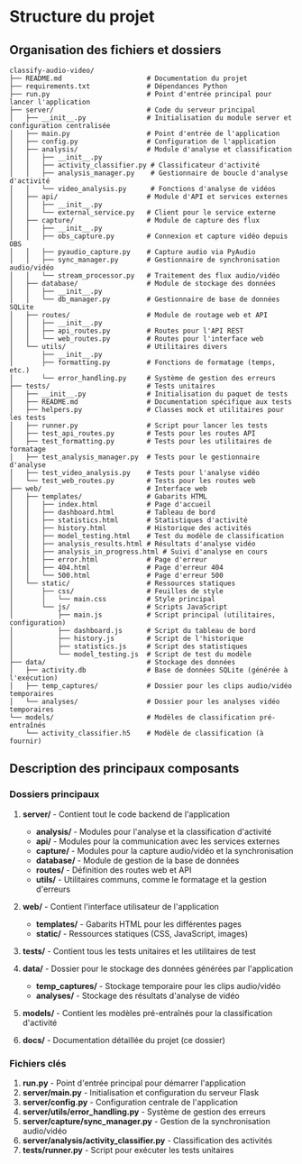# Structure du projet

## Organisation des fichiers et dossiers

```
classify-audio-video/
├── README.md                     # Documentation du projet
├── requirements.txt              # Dépendances Python
├── run.py                        # Point d'entrée principal pour lancer l'application
├── server/                       # Code du serveur principal
│   ├── __init__.py               # Initialisation du module server et configuration centralisée
│   ├── main.py                   # Point d'entrée de l'application
│   ├── config.py                 # Configuration de l'application
│   ├── analysis/                 # Module d'analyse et classification
│   │   ├── __init__.py
│   │   ├── activity_classifier.py # Classificateur d'activité
│   │   ├── analysis_manager.py    # Gestionnaire de boucle d'analyse d'activité
│   │   └── video_analysis.py      # Fonctions d'analyse de vidéos
│   ├── api/                      # Module d'API et services externes
│   │   ├── __init__.py
│   │   └── external_service.py   # Client pour le service externe
│   ├── capture/                  # Module de capture des flux
│   │   ├── __init__.py
│   │   ├── obs_capture.py        # Connexion et capture vidéo depuis OBS
│   │   ├── pyaudio_capture.py    # Capture audio via PyAudio
│   │   ├── sync_manager.py       # Gestionnaire de synchronisation audio/vidéo
│   │   └── stream_processor.py   # Traitement des flux audio/vidéo
│   ├── database/                 # Module de stockage des données
│   │   ├── __init__.py
│   │   └── db_manager.py         # Gestionnaire de base de données SQLite
│   ├── routes/                   # Module de routage web et API
│   │   ├── __init__.py
│   │   ├── api_routes.py         # Routes pour l'API REST
│   │   └── web_routes.py         # Routes pour l'interface web
│   └── utils/                    # Utilitaires divers
│       ├── __init__.py
│       ├── formatting.py         # Fonctions de formatage (temps, etc.)
│       └── error_handling.py     # Système de gestion des erreurs
├── tests/                        # Tests unitaires
│   ├── __init__.py               # Initialisation du paquet de tests
│   ├── README.md                 # Documentation spécifique aux tests
│   ├── helpers.py                # Classes mock et utilitaires pour les tests
│   ├── runner.py                 # Script pour lancer les tests
│   ├── test_api_routes.py        # Tests pour les routes API
│   ├── test_formatting.py        # Tests pour les utilitaires de formatage
│   ├── test_analysis_manager.py  # Tests pour le gestionnaire d'analyse
│   ├── test_video_analysis.py    # Tests pour l'analyse vidéo
│   └── test_web_routes.py        # Tests pour les routes web
├── web/                          # Interface web
│   ├── templates/                # Gabarits HTML
│   │   ├── index.html            # Page d'accueil
│   │   ├── dashboard.html        # Tableau de bord
│   │   ├── statistics.html       # Statistiques d'activité
│   │   ├── history.html          # Historique des activités
│   │   ├── model_testing.html    # Test du modèle de classification
│   │   ├── analysis_results.html # Résultats d'analyse vidéo
│   │   ├── analysis_in_progress.html # Suivi d'analyse en cours
│   │   ├── error.html            # Page d'erreur
│   │   ├── 404.html              # Page d'erreur 404
│   │   └── 500.html              # Page d'erreur 500
│   └── static/                   # Ressources statiques
│       ├── css/                  # Feuilles de style
│       │   └── main.css          # Style principal
│       └── js/                   # Scripts JavaScript
│           ├── main.js           # Script principal (utilitaires, configuration)
│           ├── dashboard.js      # Script du tableau de bord
│           ├── history.js        # Script de l'historique
│           ├── statistics.js     # Script des statistiques
│           └── model_testing.js  # Script de test du modèle
├── data/                         # Stockage des données
│   ├── activity.db               # Base de données SQLite (générée à l'exécution)
│   ├── temp_captures/            # Dossier pour les clips audio/vidéo temporaires
│   └── analyses/                 # Dossier pour les analyses vidéo temporaires
└── models/                       # Modèles de classification pré-entraînés
    └── activity_classifier.h5    # Modèle de classification (à fournir)
```

## Description des principaux composants

### Dossiers principaux

1. **server/** - Contient tout le code backend de l'application
   - **analysis/** - Modules pour l'analyse et la classification d'activité
   - **api/** - Modules pour la communication avec les services externes
   - **capture/** - Modules pour la capture audio/vidéo et la synchronisation
   - **database/** - Module de gestion de la base de données
   - **routes/** - Définition des routes web et API
   - **utils/** - Utilitaires communs, comme le formatage et la gestion d'erreurs

2. **web/** - Contient l'interface utilisateur de l'application
   - **templates/** - Gabarits HTML pour les différentes pages
   - **static/** - Ressources statiques (CSS, JavaScript, images)

3. **tests/** - Contient tous les tests unitaires et les utilitaires de test

4. **data/** - Dossier pour le stockage des données générées par l'application
   - **temp_captures/** - Stockage temporaire pour les clips audio/vidéo
   - **analyses/** - Stockage des résultats d'analyse de vidéo

5. **models/** - Contient les modèles pré-entraînés pour la classification d'activité

6. **docs/** - Documentation détaillée du projet (ce dossier)

### Fichiers clés

1. **run.py** - Point d'entrée principal pour démarrer l'application
2. **server/main.py** - Initialisation et configuration du serveur Flask
3. **server/config.py** - Configuration centrale de l'application
4. **server/utils/error_handling.py** - Système de gestion des erreurs
5. **server/capture/sync_manager.py** - Gestion de la synchronisation audio/vidéo
6. **server/analysis/activity_classifier.py** - Classification des activités
7. **tests/runner.py** - Script pour exécuter les tests unitaires
